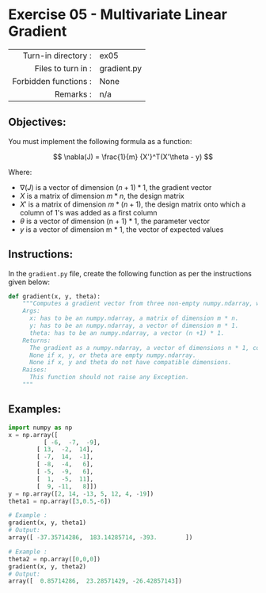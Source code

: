 # Exercise 05 - Multivariate Linear Gradient

|                         |                    |
| -----------------------:| ------------------ |
|   Turn-in directory :   |  ex05              |
|   Files to turn in :    |  gradient.py   |
|   Forbidden functions : |  None              |
|   Remarks :             |  n/a               |

## Objectives:

You must implement the following formula as a function:    

$$
\nabla(J) = \frac{1}{m} {X'}^T(X'\theta - y)
$$  

Where:  
- $\nabla(J)$ is a vector of dimension $(n + 1) * 1$, the gradient vector
- $X$ is a matrix of dimension $m * n$, the design matrix
- $X'$ is a matrix of dimension $m * (n + 1)$, the design matrix onto which a column of $1$'s was added as a first column
- $\theta$ is a vector of dimension (n + 1) * 1, the parameter vector 
- $y$ is a vector of dimension m * 1, the vector of expected values
 
## Instructions:
In the `gradient.py` file, create the following function as per the instructions given below:
```python
def gradient(x, y, theta):
    """Computes a gradient vector from three non-empty numpy.ndarray, without any for-loop. The three arrays must have the compatible dimensions.
    Args:
      x: has to be an numpy.ndarray, a matrix of dimension m * n.
      y: has to be an numpy.ndarray, a vector of dimension m * 1.
      theta: has to be an numpy.ndarray, a vector (n +1) * 1.
    Returns:
      The gradient as a numpy.ndarray, a vector of dimensions n * 1, containg the result of the formula for all j.
      None if x, y, or theta are empty numpy.ndarray.
      None if x, y and theta do not have compatible dimensions.
    Raises:
      This function should not raise any Exception.
    """
```
## Examples: 
```python
import numpy as np
x = np.array([
	      [ -6,  -7,  -9],
        [ 13,  -2,  14],
        [ -7,  14,  -1],
        [ -8,  -4,   6],
        [ -5,  -9,   6],
        [  1,  -5,  11],
        [  9, -11,   8]])
y = np.array([2, 14, -13, 5, 12, 4, -19])
theta1 = np.array([3,0.5,-6])

# Example :
gradient(x, y, theta1)
# Output:
array([ -37.35714286,  183.14285714, -393.        ])

# Example :
theta2 = np.array([0,0,0])
gradient(x, y, theta2)
# Output:
array([  0.85714286,  23.28571429, -26.42857143])

```
